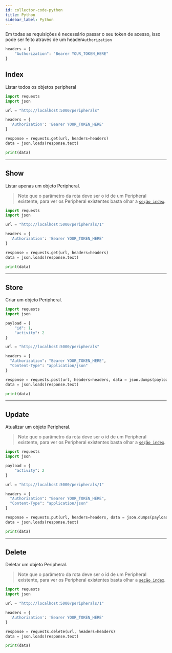 ```yaml
---
id: collector-code-python
title: Python
sidebar_label: Python
---
```

Em todas as requisições é necessário passar o seu token de acesso, isso pode ser feito através de um header`Authorization`

```python
headers = {
    "Authorization": "Bearer YOUR_TOKEN_HERE"
}
```

## Index
Listar todos os objetos peripheral
```python
import requests
import json

url = "http://localhost:5000/peripherals"

headers = {
  'Authorization': 'Bearer YOUR_TOKEN_HERE'
}

response = requests.get(url, headers=headers)
data = json.loads(response.text)

print(data)
```

----

## Show

Listar apenas um objeto Peripheral.

>Note que o parâmetro da rota deve ser o id de um Peripheral existente, para ver os Peripheral existentes basta olhar a [`seção index`](/docs/pt-BR/collector-code-python#index).

```python
import requests
import json

url = "http://localhost:5000/peripherals/1"

headers = {
  'Authorization': 'Bearer YOUR_TOKEN_HERE'
}

response = requests.get(url, headers=headers)
data = json.loads(response.text)

print(data)
```

----

## Store

Criar um objeto Peripheral.

```python
import requests
import json

payload = {
	"id": 1,
	"activity": 2
}

url = "http://localhost:5000/peripherals"

headers = {
  "Authorization": "Bearer YOUR_TOKEN_HERE",
  "Content-Type": "application/json"
}

response = requests.post(url, headers=headers, data = json.dumps(payload))
data = json.loads(response.text)

print(data)
```

----

## Update

Atualizar um objeto Peripheral.

>Note que o parâmetro da rota deve ser o id de um Peripheral existente, para ver os Peripheral existentes basta olhar a [`seção index`](/docs/pt-BR/collector-code-python#index).



```python
import requests
import json

payload = {
	"activity": 2
}

url = "http://localhost:5000/peripherals/1"

headers = {
  "Authorization": "Bearer YOUR_TOKEN_HERE",
  "Content-Type": "application/json"
}

response = requests.put(url, headers=headers, data = json.dumps(payload))
data = json.loads(response.text)

print(data)
```

----

## Delete

Deletar um objeto Peripheral.

>Note que o parâmetro da rota deve ser o id de um Peripheral existente, para ver os Peripheral existentes basta olhar a [`seção index`](/docs/pt-BR/collector-code-python#index).



```python
import requests
import json

url = "http://localhost:5000/peripherals/1"

headers = {
  'Authorization': 'Bearer YOUR_TOKEN_HERE'
}

response = requests.delete(url, headers=headers)
data = json.loads(response.text)

print(data)
```


